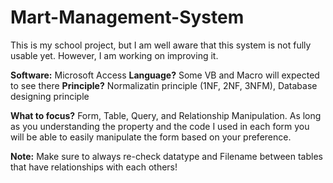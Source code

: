 # Mart-Management-System
This is my school project, but I am well aware that this system is not fully usable yet.
However, I am working on improving it.


**Software:** Microsoft Access 
**Language?** Some VB and Macro will expected to see there 
**Principle?** Normalizatin principle (1NF, 2NF, 3NFM), Database designing principle

**What to focus?** Form, Table, Query, and Relationship Manipulation. As long as you understanding the property and the code I used in each form you will be able to easily manipulate the form based on your preference. 

**Note:** Make sure to always re-check datatype and Filename between tables that have relationships with each others!
